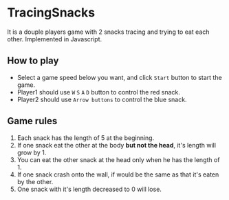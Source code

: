 # TracingSnacks
It is a douple players game with 2 snacks tracing and trying to eat each other.
Implemented in Javascript.

## How to play
* Select a game speed below you want, and click `Start` button to start the game.
* Player1 should use `W` `S` `A` `D` button to control the red snack.
* Player2 should use `Arrow buttons` to control the blue snack.

## Game rules
1. Each snack has the length of 5 at the beginning.
2. If one snack eat the other at the body **but not the head**, it's length will grow by 1.
3. You can eat the other snack at the head only when he has the length of 1.
4. If one snack crash onto the wall, if would be the same as that it's eaten by the other.
5. One snack with it's length decreased to 0 will lose.
